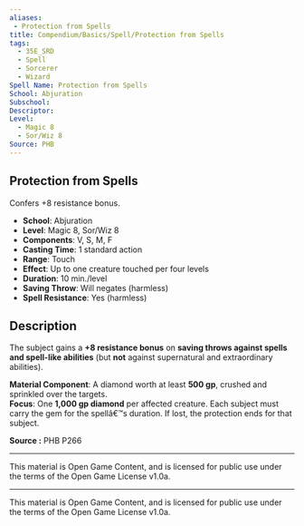 ```yaml
---
aliases:
 - Protection from Spells
title: Compendium/Basics/Spell/Protection from Spells
tags:  
  - 35E_SRD  
  - Spell  
  - Sorcerer  
  - Wizard  
Spell Name: Protection from Spells
School: Abjuration  
Subschool:  
Descriptor:  
Level:  
  - Magic 8  
  - Sor/Wiz 8  
Source: PHB
---
```


## Protection from Spells

Confers +8 resistance bonus.

- **School**: Abjuration  
- **Level**: Magic 8, Sor/Wiz 8  
- **Components**: V, S, M, F  
- **Casting Time**: 1 standard action  
- **Range**: Touch  
- **Effect**: Up to one creature touched per four levels  
- **Duration**: 10 min./level  
- **Saving Throw**: Will negates (harmless)  
- **Spell Resistance**: Yes (harmless)  

## Description

The subject gains a **+8 resistance bonus** on **saving throws against spells and spell-like abilities** (but **not** against supernatural and extraordinary abilities).

**Material Component**: A diamond worth at least **500 gp**, crushed and sprinkled over the targets.  
**Focus**: One **1,000 gp diamond** per affected creature. Each subject must carry the gem for the spellâ€™s duration. If lost, the protection ends for that subject.


 **Source :** PHB P266

---

This material is Open Game Content, and is licensed for public use under  
the terms of the Open Game License v1.0a.

---

This material is Open Game Content, and is licensed for public use under the terms of the Open Game License v1.0a.
